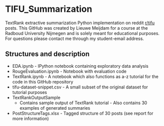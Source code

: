 # TIFU_Summarization
TextRank extractive summarization Python implementation on reddit [r/tifu](https://www.reddit.com/r/tifu/) posts. This GitHub was created by Lieuwe Meijdam for a course at the Radboud University Nijmegen and is solely meant for educational purposes. For questions please contact me through my student-email address. 


## Structures and description

- EDA.ipynb - IPython notebook containing exploratory data analysis
- RougeEvaluation.ipynb - Notebook with evaluation code
- TextRank.ipynb - A notebook which also functions as a-z tutorial for the code in this GitHub repository
- tifu-dataset-snippet.csv - A small subset of the original dataset for tutorial purposes
- TextRankOutputSample
  -  Contains sample output of TextRank tutorial - Also contains 30 examples of generated summaries
- PostStructureTags.xlsx - Tagged structure of 30 posts (see report for more information)
